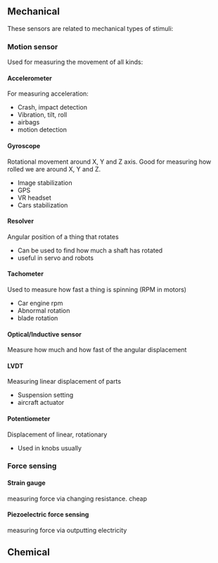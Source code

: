 ## Mechanical
These sensors are related to mechanical types of stimuli:
### Motion sensor
Used for measuring the movement of all kinds:
#### Accelerometer
For measuring acceleration:
- Crash, impact detection
- Vibration, tilt, roll
- airbags
- motion detection 
#### Gyroscope
Rotational movement around X, Y and Z axis.
Good for measuring how rolled we are around X, Y and Z.
- Image stabilization
- GPS
- VR headset
- Cars stabilization
#### Resolver
Angular position of a thing that rotates
- Can be used to find how much a shaft has rotated
- useful in servo and robots
#### Tachometer
Used to measure how fast a thing is spinning (RPM in motors)
- Car engine rpm
- Abnormal rotation
- blade rotation
#### Optical/Inductive sensor
Measure how much and how fast of the angular displacement 
#### LVDT
Measuring linear displacement of parts
- Suspension setting
- aircraft actuator
#### Potentiometer
Displacement of linear, rotationary
- Used in knobs usually
### Force sensing
#### Strain gauge
measuring force via changing resistance. cheap
#### Piezoelectric force sensing
measuring force via outputting electricity

## Chemical